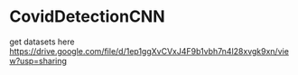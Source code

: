 # CovidDetectionCNN

get datasets here https://drive.google.com/file/d/1ep1ggXvCVxJ4F9b1vbh7n4l28xvgk9xn/view?usp=sharing
